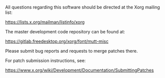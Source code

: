 
All questions regarding this software should be directed at the
Xorg mailing list:

  https://lists.x.org/mailman/listinfo/xorg

The master development code repository can be found at:

  https://gitlab.freedesktop.org/xorg/font/mutt-misc

Please submit bug reports and requests to merge patches there.

For patch submission instructions, see:

  https://www.x.org/wiki/Development/Documentation/SubmittingPatches

